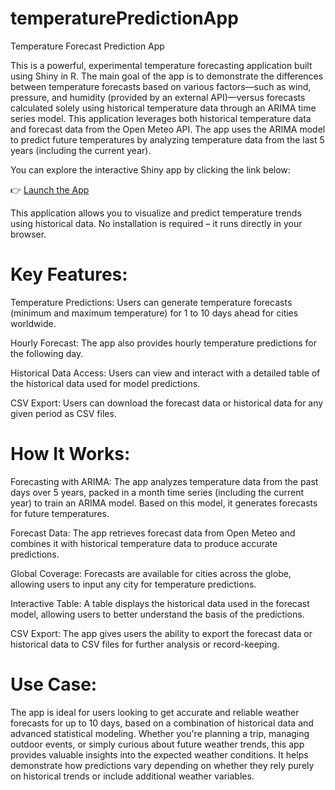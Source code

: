 # temperaturePredictionApp

Temperature Forecast Prediction App 

This is a powerful, experimental temperature forecasting application built using Shiny in R. The main goal of the app is to demonstrate the differences between temperature forecasts based on various factors—such as wind, pressure, and humidity (provided by an external API)—versus forecasts calculated solely using historical temperature data through an ARIMA time series model. This application leverages both historical temperature data and forecast data from the Open Meteo API. The app uses the ARIMA model to predict future temperatures by analyzing temperature data from the last 5 years (including the current year).

You can explore the interactive Shiny app by clicking the link below:

👉 [Launch the App](https://carolineexplores.shinyapps.io/app_r/)

This application allows you to visualize and predict temperature trends using historical data. No installation is required – it runs directly in your browser.

# Key Features:

Temperature Predictions: Users can generate temperature forecasts (minimum and maximum temperature) for 1 to 10 days ahead for cities worldwide.

Hourly Forecast: The app also provides hourly temperature predictions for the following day.

Historical Data Access: Users can view and interact with a detailed table of the historical data used for model predictions.

CSV Export: Users can download the forecast data or historical data for any given period as CSV files.

# How It Works: 
Forecasting with ARIMA: The app analyzes temperature data from the past days over 5 years, packed in a month time series (including the current year) to train an ARIMA model. Based on this model, it generates forecasts for future temperatures.

Forecast Data: The app retrieves forecast data from Open Meteo and combines it with historical temperature data to produce accurate predictions.

Global Coverage: Forecasts are available for cities across the globe, allowing users to input any city for temperature predictions.

Interactive Table: A table displays the historical data used in the forecast model, allowing users to better understand the basis of the predictions.

CSV Export: The app gives users the ability to export the forecast data or historical data to CSV files for further analysis or record-keeping.

# Use Case: 
The app is ideal for users looking to get accurate and reliable weather forecasts for up to 10 days, based on a combination of historical data and advanced statistical modeling. Whether you're planning a trip, managing outdoor events, or simply curious about future weather trends, this app provides valuable insights into the expected weather conditions. It helps demonstrate how predictions vary depending on whether they rely purely on historical trends or include additional weather variables.

